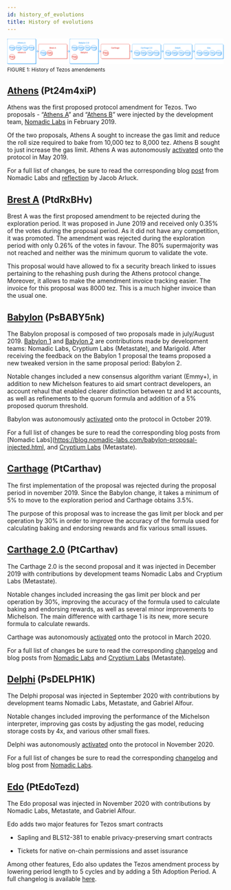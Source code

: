 ```yaml
---
id: history_of_evolutions
title: History of evolutions
---
```


![](../../static/img/tezos-basics/history_of_tezos_amendement.svg)
<small className="figure">FIGURE 1: History of Tezos amendements</small>

## [Athens](https://www.tezosagora.org/proposal/1) (Pt24m4xiP)
Athens was the first proposed protocol amendment for Tezos. Two proposals - “[Athens A](https://www.tezosagora.org/proposal/1)” and “[Athens B](https://forum.tezosagora.org/t/athens-b-psd1ynubh/33)” were injected by the development team, [Nomadic Labs](https://blog.nomadic-labs.com/athens-our-proposals-for-the-first-voted-amendment.html) in February 2019.

Of the two proposals, Athens A sought to increase the gas limit and reduce the roll size required to bake from 10,000 tez to 8,000 tez. Athens B sought to just increase the gas limit. Athens A was autonomously [activated](https://twitter.com/TezosAgoraBot/status/1133901612790034432?s=20) onto the protocol in May 2019.

For a full list of changes, be sure to read the corresponding blog [post](https://blog.nomadic-labs.com/athens-proposals-injected.html) from Nomadic Labs and [reflection](https://medium.com/tqtezos/reflecting-on-athens-the-first-self-amendment-of-tezos-4791ab3b1de1) by Jacob Arluck. 

## [Brest A](https://www.tezosagora.org/proposal/3) (PtdRxBHv)

Brest A was the first proposed amendment to be rejected during the exploration period. It was proposed in June 2019 and received only 0.35% of the votes during the proposal period. As it did not have any competition, it was promoted. The amendment was rejected during the exploration period with only 0.26% of the votes in favour. The 80% supermajority was not reached and neither was the minimum quorum to validate the vote.

This proposal would have allowed to fix a security breach linked to issues pertaining to the rehashing push during the Athens protocol change. Moreover, it allows to make the amendment invoice tracking easier. The invoice for this proposal was 8000 tez. This is a much higher invoice than the usual one.

## [Babylon](https://www.tezosagora.org/proposal/5) (PsBABY5nk)

The Babylon proposal is composed of two proposals made in july/August 2019. [Babylon 1](https://www.tezosagora.org/proposal/4) and [Babylon 2](https://www.tezosagora.org/proposal/5) are contributions made by development teams: Nomadic Labs, Cryptium Labs (Metastate), and Marigold. After receiving the feedback on the Babylon 1 proposal the teams proposed a new tweaked version in the same proposal period: Babylon 2.

Notable changes included a new consensus algorithm variant (Emmy+), in addition to new Michelson features to aid smart contract developers, an account rehaul that enabled clearer
distinction between tz and kt accounts, as well as refinements to the quorum formula and addition of a 5% proposed quorum threshold.

Babylon was autonomously [activated](https://twitter.com/adrian_brink/status/1185137422432161792?s=20) onto the protocol in October 2019.

For a full list of changes be sure to read the corresponding blog posts from [Nomadic Labs](https://blog.nomadic-labs.com/babylon-proposal-injected.html, and [Cryptium Labs](https://medium.com/metastatedev/on-babylon2-0-1-58058d9d2106) (Metastate). 

## [Carthage](https://www.tezosagora.org/proposal/6) (PtCarthav)

The first implementation of the proposal was rejected during the proposal period in november 2019. Since the Babylon change, it takes a minimum of 5% to move to the exploration period and Carthage obtains 3.5%.

The purpose of this proposal was to increase the gas limit per block and per operation by 30% in order to improve the accuracy of the formula used for calculating baking and endorsing rewards and fix various small issues.

## [Carthage 2.0](https://www.tezosagora.org/proposal/7) (PtCarthav)
The Carthage 2.0 is the second proposal and it was injected in December 2019 with contributions by development teams Nomadic Labs and Cryptium Labs (Metastate).

Notable changes included increasing the gas limit per block and per operation by 30%, improving the accuracy of the formula used to calculate baking and endorsing rewards, as well as several minor improvements to Michelson. The main difference with carthage 1 is its new, more secure formula to calculate rewards.

Carthage was autonomously [activated](https://twitter.com/tezos/status/1235590757416751105?s=20) onto the protocol in March 2020.

For a full list of changes be sure to read the corresponding [changelog](https://tezos.gitlab.io/protocols/006_carthage.html#changelog) and blog posts from [Nomadic Labs](https://blog.nomadic-labs.com/carthage-changelog-and-testnet.html) and [Cryptium Labs](https://medium.com/metastatedev/updating-the-potential-carthage-proposal-and-resetting-the-carthagenet-test-network-f413a792571f) (Metastate). 

## [Delphi](https://www.tezosagora.org/proposal/8) (PsDELPH1K)
The Delphi proposal was injected in September 2020 with contributions by development teams Nomadic Labs, Metastate, and Gabriel Alfour.

Notable changes included improving the performance of the Michelson interpreter, improving gas costs by adjusting the gas model, reducing storage costs by 4x, and various other small fixes.

Delphi was autonomously [activated](https://twitter.com/tezos/status/1326877616322859009?s=20) onto the protocol in November 2020.

For a full list of changes be sure to read the corresponding [changelog](https://blog.nomadic-labs.com/delphi-changelog.html#007-delphi-changelog) and blog post from [Nomadic Labs](https://blog.nomadic-labs.com/delphi-official-release.html).

## [Edo](https://www.tezosagora.org/proposal/9) (PtEdoTezd)
The Edo proposal was injected in November 2020 with contributions by Nomadic Labs, Metastate, and Gabriel Alfour.

Edo adds two major features for Tezos smart contracts

* Sapling and BLS12-381 to enable privacy-preserving smart contracts

* Tickets for native on-chain permissions and asset issurance

Among other features, Edo also updates the Tezos amendment process by lowering period length to 5 cycles and by adding a 5th Adoption Period. A full changelog is available [here](https://tezos.gitlab.io/protocols/008_edo.html).

